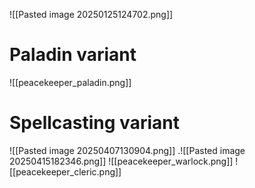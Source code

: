 ![[Pasted image 20250125124702.png]]
# Paladin variant

![[peacekeeper_paladin.png]]

# Spellcasting variant
![[Pasted image 20250407130904.png]]
.![[Pasted image 20250415182346.png]]
![[peacekeeper_warlock.png]]
![[peacekeeper_cleric.png]]
